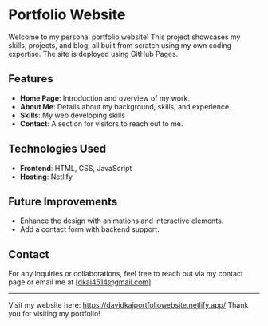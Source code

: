 # Portfolio Website

Welcome to my personal portfolio website! This project showcases my skills, projects, and blog, all built from scratch using my own coding expertise. The site is deployed using GitHub Pages.

## Features
- **Home Page**: Introduction and overview of my work.
- **About Me**: Details about my background, skills, and experience.
- **Skills**: My web developing skills
- **Contact**: A section for visitors to reach out to me.

## Technologies Used
- **Frontend**: HTML, CSS, JavaScript
- **Hosting**: Netlify

## Future Improvements
- Enhance the design with animations and interactive elements.
- Add a contact form with backend support.

## Contact
For any inquiries or collaborations, feel free to reach out via my contact page or email me at [dkai4514@gmail.com]

---
Visit my website here: https://davidkaiportfoliowebsite.netlify.app/
Thank you for visiting my portfolio!

